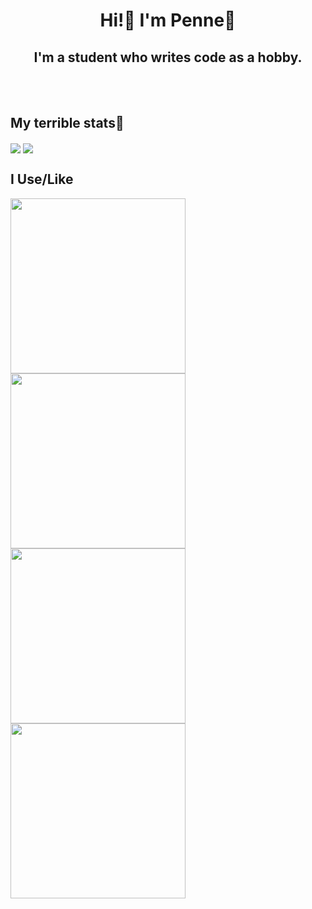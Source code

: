 <h1 align='center'>Hi!👋 I'm Penne🍝</h1>

<h2 align='center'>I'm a student who writes code as a hobby.</h2><br /><br />
<h2>My terrible stats🥲</h2>
<!-- hehe, you saw this messy source code(?), didn't you? -->
<a herf='https://github.com/anuraghazra/github-readme-stats'>
  <img align='center' src='https://github-readme-stats.vercel.app/api?username=penne-0505&show_icons=true&count_private=true&title_color=F2BF5E&bg_color=272727&icon_color=5E9FF2&text_color=FDFDFD&hide_border=true&include_all_commits=true&hide=contribs,issues,'/>
</a>
<a herf='https://github.com/anuraghazra/github-readme-stats'>
  <img align='center' src='https://github-readme-stats.vercel.app/api/top-langs/?username=penne-0505&hide=Dockerfile,&layout=compact&title_color=F2BF5E&bg_color=272727&icon_color=5E9FF2&text_color=FDFDFD&hide_border=true'/>
</a>

<h2 align='start'>I Use/Like</h2>
<a herf='https://github.com/SAWARATSUKI/ServiceLogos'>
  <img align='center' width=280 src='https://github.com/SAWARATSUKI/ServiceLogos/blob/main/Python/Python.png?raw=true' />
</a>
<a herf='https://github.com/SAWARATSUKI/ServiceLogos'>
  <img align='center' width=280 src='https://github.com/SAWARATSUKI/ServiceLogos/blob/main/Flutter/FlutterTransparent.png?raw=true' />
</a>
<a herf='https://github.com/SAWARATSUKI/ServiceLogos'>
  <img align='center' width=280 src='https://github.com/SAWARATSUKI/ServiceLogos/blob/main/Figma/Figma.png?raw=true' />
</a>
<a herf='https://github.com/SAWARATSUKI/ServiceLogos'>
  <img align='center' width=280 src='https://github.com/SAWARATSUKI/ServiceLogos/blob/main/Html/HTML.png?raw=true' />
</a>
